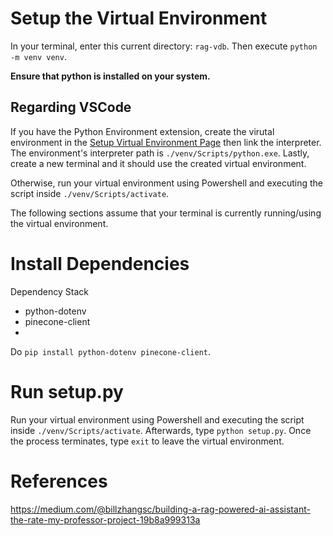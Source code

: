 # Setup the Virtual Environment
In your terminal, enter this current directory: `rag-vdb`.
Then execute `python -m venv venv`.

**Ensure that python is installed on your system.**

## Regarding VSCode
If you have the Python Environment extension, create the virutal environment in the [Setup Virtual Environment Page](#setup-the-virtual-environment) then link the interpreter.
The environment's interpreter path is `./venv/Scripts/python.exe`. Lastly, create a new terminal and it should use the created virtual environment.

Otherwise, run your virtual environment using Powershell and executing the script inside `./venv/Scripts/activate`.

The following sections assume that your terminal is currently running/using the virtual environment.

# Install Dependencies
Dependency Stack
- python-dotenv 
- pinecone-client
- 

Do `pip install python-dotenv pinecone-client`.

# Run setup.py
Run your virtual environment using Powershell and executing the script inside `./venv/Scripts/activate`.
Afterwards, type `python setup.py`. Once the process terminates, type `exit` to leave the virtual environment.

# References
https://medium.com/@billzhangsc/building-a-rag-powered-ai-assistant-the-rate-my-professor-project-19b8a999313a
